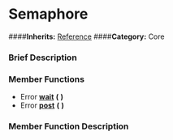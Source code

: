 #  Semaphore  
####**Inherits:** [Reference](class_reference)
####**Category:** Core

###  Brief Description  


###  Member Functions 
  * Error  **[wait](#wait)**  **(** **)**
  * Error  **[post](#post)**  **(** **)**

###  Member Function Description  
